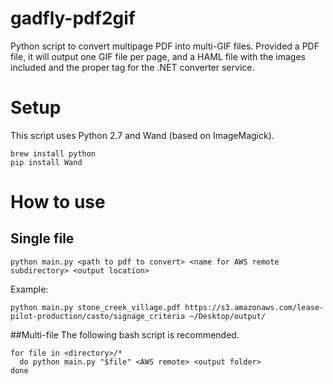 # gadfly-pdf2gif
Python script to convert multipage PDF into multi-GIF files.  Provided a PDF file, it will output one GIF file per page, and a HAML file with the images included and the proper tag for the .NET converter service.

# Setup
This script uses Python 2.7 and Wand (based on ImageMagick).

    brew install python
    pip install Wand

# How to use
## Single file

    python main.py <path to pdf to convert> <name for AWS remote subdirectory> <output location>
    
Example:

    python main.py stone_creek_village.pdf https://s3.amazonaws.com/lease-pilot-production/casto/signage_criteria ~/Desktop/output/

##Multi-file
The following bash script is recommended.

    for file in <directory>/*
      do python main.py "$file" <AWS remote> <output folder>
    done
